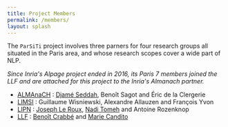 ```yaml
---
title: Project Members
permalink: /members/
layout: splash
---
```


The `ParSiTi` project involves three parners for four research groups all situated in the
Paris area, and whose research scopes cover a wide part of NLP. 

*Since Inria's Alpage project ended in 2016, its Paris 7 members joined the LLF and are attached for this project to the Inria's Almanach partner.*

- [ALMAnaCH](https://team.inria.fr/almanach/fr/) : [Djamé Seddah](http://pauillac.inria.fr/~seddah/), Benoît Sagot and Éric de la Clergerie
- [LIMSI](https://www.limsi.fr/fr/recherche/tlp/themes/topic5) : Guillaume Wisniewski, Alexandre Allauzen and François Yvon
- [LIPN](http://lipn.univ-paris13.fr/fr/rcln) : [Joseph Le Roux](http://lipn.univ-paris13.fr/~leroux/), [Nadi Tomeh](http://lipn.univ-paris13.fr/~tomeh/) and Antoine Rozenknop
- [LLF](http://www.llf.cnrs.fr/) : [Benoît Crabbé](http://www.linguist.univ-paris-diderot.fr/~bcrabbe/) and [Marie Candito](http://www.linguist.univ-paris-diderot.fr/~mcandito/)
